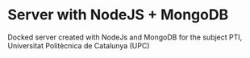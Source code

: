 # Server with NodeJS + MongoDB
Docked server created with NodeJs and MongoDB for the subject PTI, Universitat Politècnica de Catalunya (UPC)
